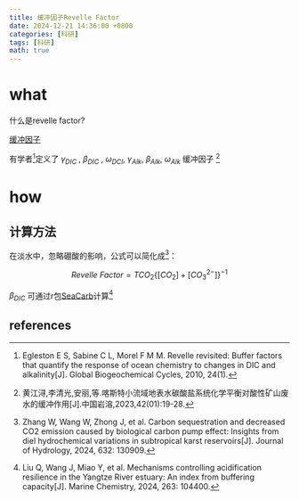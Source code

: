 ```yaml
---
title: 缓冲因子Revelle Factor
date: 2024-12-21 14:36:00 +0800
categories: [科研]
tags: [科研]
math: true
---
```

# what
什么是revelle factor?

[缓冲因子](https://www.zgbk.com/ecph/words?SiteID=1&ID=525082)

有学者[^footnote]定义了
   $\gamma_{DIC}$ , $\beta_{DIC}$ , $\omega_{DCI}$, $\gamma_{Alk}$, $\beta_{Alk}$, $\omega_{Alk}$
缓冲因子
[^fn-nth-2]

# how
## 计算方法
在淡水中，忽略硼酸的影响，公式可以简化成[^fn-nth-3]：


$$ Revelle\ Factor = TCO_2  \{ [CO_2]  + [CO_3^{2-}]  \}^{-1} $$

 $\beta_{DIC}$ 可通过r包[SeaCarb](https://cran.r-project.org/web/packages/seacarb/index.html)计算[^fn-nth-4]

## references
[^footnote]:Egleston E S, Sabine C L, Morel F M M. Revelle revisited: Buffer factors that quantify the response of ocean chemistry to changes in DIC and alkalinity[J]. Global Biogeochemical Cycles, 2010, 24(1).
[^fn-nth-2]:黄江浔,李清光,安丽,等.喀斯特小流域地表水碳酸盐系统化学平衡对酸性矿山废水的缓冲作用[J].中国岩溶,2023,42(01):19-28.
[^fn-nth-3]:Zhang W, Wang W, Zhong J, et al. Carbon sequestration and decreased CO2 emission caused by biological carbon pump effect: Insights from diel hydrochemical variations in subtropical karst reservoirs[J]. Journal of Hydrology, 2024, 632: 130909.
[^fn-nth-4]:Liu Q, Wang J, Miao Y, et al. Mechanisms controlling acidification resilience in the Yangtze River estuary: An index from buffering capacity[J]. Marine Chemistry, 2024, 263: 104400.
